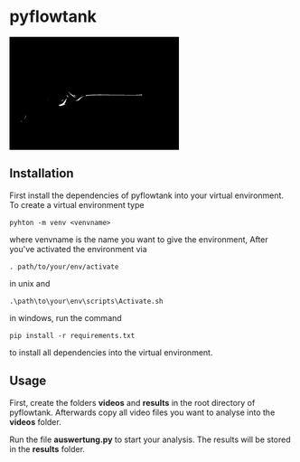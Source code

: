 # pyflowtank 

<img src="logo.gif" align="center" width="300" height="200" />


## Installation
First install the dependencies of pyflowtank into your virtual environment. To create a virtual environment type

```
pyhton -m venv <venvname>
```

where venvname is the name you want to give the environment,
After you've activated the environment via

```
. path/to/your/env/activate 
```
in unix and 
```
.\path\to\your\env\scripts\Activate.sh 
```
in windows, run the command

```
pip install -r requirements.txt
```

to install all dependencies into the virtual environment.


## Usage
First, create the folders **videos** and **results** in the root directory of pyflowtank.
Afterwards copy all video files you want to analyse into the **videos** folder.

Run the file **auswertung.py** to start your analysis. The results will be stored in the **results** folder.
